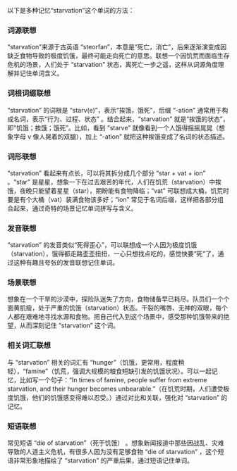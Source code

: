 以下是多种记忆“starvation”这个单词的方法：

### 词源联想
“starvation”来源于古英语 “steorfan”，本意是“死亡，消亡”，后来逐渐演变成因缺乏食物导致的极度饥饿，最终可能走向死亡的意思。联想一个因饥荒而面临生存危机的场景，人们处于 “starvation” 状态，离死亡一步之遥，这样从词源角度理解并记住单词含义。

### 词根词缀联想
“starvation” 的词根是 “starv(e)”，表示“挨饿，饿死”，后缀 “-ation” 通常用于构成名词，表示“行为、过程、状态” 。结合起来，“starvation” 就是“挨饿的状态”，即“饥饿；挨饿；饿死”。比如，看到 “starve” 就像看到一个人饿得摇摇晃晃（想象字母 v 像人晃着的双腿），加上 “-ation” 就把这种挨饿变成了名词的状态描述。

### 词形联想
“starvation” 看起来有点长，可以将其拆分成几个部分 “star + vat + ion” 。“star” 是星星，想象一下在过去艰苦的年代，人们在饥荒（starvation）中挨饿，夜晚只能望着星星（star），期盼能有食物降临；“vat” 可联想成大桶，饥荒时要是有个大桶（vat）装满食物该多好；“ion” 常见于名词后缀，这样把各部分组合起来，通过奇特的场景记忆单词拼写与含义。

### 发音联想
“starvation” 的发音类似“死得歪心”，可以联想成一个人因为极度饥饿（starvation），饿得都走路歪歪扭扭，一心只想找点吃的，感觉快要“死”了，通过这种有趣且夸张的发音联想记住单词。

### 场景联想
想象在一个干旱的沙漠中，探险队迷失了方向，食物储备早已耗尽。队员们一个个面黄肌瘦，处于严重的饥饿（starvation）状态。干裂的嘴唇、无神的双眼，每个人都在艰难地寻找水源和食物。把自己代入到这个场景中，感受那种饥饿带来的绝望，从而深刻记住 “starvation” 这个词。

### 相关词汇联想
与 “starvation” 相关的词汇有 “hunger”（饥饿，更常用，程度稍轻），“famine”（饥荒，强调大规模的粮食短缺引发的饥饿状况）。可以一起记忆，比如写一个句子：“In times of famine, people suffer from extreme starvation, and their hunger becomes unbearable.”（在饥荒时期，人们遭受极度饥饿，他们的饥饿感变得难以忍受。）通过对比和关联，强化对 “starvation” 的记忆。

### 短语联想
常见短语 “die of starvation”（死于饥饿） 。想象新闻报道中那些因战乱、灾难导致的人道主义危机，有很多人因为没有足够食物 “die of starvation” ，这个短语非常形象地描绘了 “starvation” 的严重后果，通过短语记住单词。 